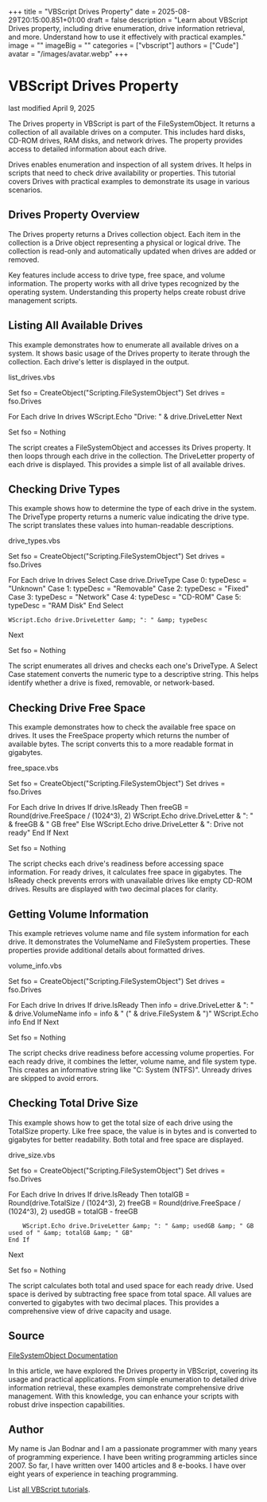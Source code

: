 +++
title = "VBScript Drives Property"
date = 2025-08-29T20:15:00.851+01:00
draft = false
description = "Learn about VBScript Drives property, including drive enumeration, drive information retrieval, and more. Understand how to use it effectively with practical examples."
image = ""
imageBig = ""
categories = ["vbscript"]
authors = ["Cude"]
avatar = "/images/avatar.webp"
+++

# VBScript Drives Property

last modified April 9, 2025

The Drives property in VBScript is part of the
FileSystemObject. It returns a collection of all available drives
on a computer. This includes hard disks, CD-ROM drives, RAM disks, and network
drives. The property provides access to detailed information about each drive.

Drives enables enumeration and inspection of all system drives. It
helps in scripts that need to check drive availability or properties. This
tutorial covers Drives with practical examples to demonstrate its
usage in various scenarios.

## Drives Property Overview

The Drives property returns a Drives collection
object. Each item in the collection is a Drive object representing
a physical or logical drive. The collection is read-only and automatically
updated when drives are added or removed.

Key features include access to drive type, free space, and volume information.
The property works with all drive types recognized by the operating system.
Understanding this property helps create robust drive management scripts.

## Listing All Available Drives

This example demonstrates how to enumerate all available drives on a system. It
shows basic usage of the Drives property to iterate through the
collection. Each drive's letter is displayed in the output.

list_drives.vbs
  

Set fso = CreateObject("Scripting.FileSystemObject")
Set drives = fso.Drives

For Each drive In drives
    WScript.Echo "Drive: " &amp; drive.DriveLetter
Next

Set fso = Nothing

The script creates a FileSystemObject and accesses its
Drives property. It then loops through each drive in the
collection. The DriveLetter property of each drive is displayed.
This provides a simple list of all available drives.

## Checking Drive Types

This example shows how to determine the type of each drive in the system. The
DriveType property returns a numeric value indicating the drive
type. The script translates these values into human-readable descriptions.

drive_types.vbs
  

Set fso = CreateObject("Scripting.FileSystemObject")
Set drives = fso.Drives

For Each drive In drives
    Select Case drive.DriveType
        Case 0: typeDesc = "Unknown"
        Case 1: typeDesc = "Removable"
        Case 2: typeDesc = "Fixed"
        Case 3: typeDesc = "Network"
        Case 4: typeDesc = "CD-ROM"
        Case 5: typeDesc = "RAM Disk"
    End Select
    
    WScript.Echo drive.DriveLetter &amp; ": " &amp; typeDesc
Next

Set fso = Nothing

The script enumerates all drives and checks each one's DriveType.
A Select Case statement converts the numeric type to a descriptive
string. This helps identify whether a drive is fixed, removable, or network-based.

## Checking Drive Free Space

This example demonstrates how to check the available free space on drives. It
uses the FreeSpace property which returns the number of available
bytes. The script converts this to a more readable format in gigabytes.

free_space.vbs
  

Set fso = CreateObject("Scripting.FileSystemObject")
Set drives = fso.Drives

For Each drive In drives
    If drive.IsReady Then
        freeGB = Round(drive.FreeSpace / (1024^3), 2)
        WScript.Echo drive.DriveLetter &amp; ": " &amp; freeGB &amp; " GB free"
    Else
        WScript.Echo drive.DriveLetter &amp; ": Drive not ready"
    End If
Next

Set fso = Nothing

The script checks each drive's readiness before accessing space information. For
ready drives, it calculates free space in gigabytes. The IsReady
check prevents errors with unavailable drives like empty CD-ROM drives. Results
are displayed with two decimal places for clarity.

## Getting Volume Information

This example retrieves volume name and file system information for each drive.
It demonstrates the VolumeName and FileSystem
properties. These properties provide additional details about formatted drives.

volume_info.vbs
  

Set fso = CreateObject("Scripting.FileSystemObject")
Set drives = fso.Drives

For Each drive In drives
    If drive.IsReady Then
        info = drive.DriveLetter &amp; ": " &amp; drive.VolumeName
        info = info &amp; " (" &amp; drive.FileSystem &amp; ")"
        WScript.Echo info
    End If
Next

Set fso = Nothing

The script checks drive readiness before accessing volume properties. For each
ready drive, it combines the letter, volume name, and file system type. This
creates an informative string like "C: System (NTFS)". Unready drives are
skipped to avoid errors.

## Checking Total Drive Size

This example shows how to get the total size of each drive using the
TotalSize property. Like free space, the value is in bytes and is
converted to gigabytes for better readability. Both total and free space are
displayed.

drive_size.vbs
  

Set fso = CreateObject("Scripting.FileSystemObject")
Set drives = fso.Drives

For Each drive In drives
    If drive.IsReady Then
        totalGB = Round(drive.TotalSize / (1024^3), 2)
        freeGB = Round(drive.FreeSpace / (1024^3), 2)
        usedGB = totalGB - freeGB
        
        WScript.Echo drive.DriveLetter &amp; ": " &amp; usedGB &amp; " GB used of " &amp; totalGB &amp; " GB"
    End If
Next

Set fso = Nothing

The script calculates both total and used space for each ready drive. Used space
is derived by subtracting free space from total space. All values are converted
to gigabytes with two decimal places. This provides a comprehensive view of
drive capacity and usage.

## Source

[FileSystemObject Documentation](https://learn.microsoft.com/en-us/previous-versions/windows/internet-explorer/ie-developer/scripting-articles/6kxy1a51(v=vs.84))

In this article, we have explored the Drives property in VBScript,
covering its usage and practical applications. From simple enumeration to
detailed drive information retrieval, these examples demonstrate comprehensive
drive management. With this knowledge, you can enhance your scripts with robust
drive inspection capabilities.

## Author

My name is Jan Bodnar and I am a passionate programmer with many years of
programming experience. I have been writing programming articles since 2007. So
far, I have written over 1400 articles and 8 e-books. I have over eight years of
experience in teaching programming.

List [all VBScript tutorials](/vbscript/).